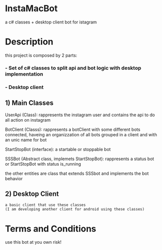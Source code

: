 # InstaMacBot
a c# classes + desktop client bot for istagram
# Description
this project is composed by 2 parts:
### - Set of c# classes to split api and bot logic with desktop implementation
### - Desktop client


## 1) Main Classes

  UserApi (Class): rappresents the instagram user and contains the api to do all action on instagram
  
  BotClient (Classs): rappresents a botClient with some different bots connected, haveing an organizzation of all bots grouped in a client and with an unic name for bot
  
  StartStopBot (interface): a startable or stoppable bot
  
  SSSBot (Abstract class, implemets StartStopBot): rappresents a status bot or StartStopBot with status is_running
  
  the other entities are class that extends SSSbot and implements the bot behavior
  
 ## 2) Desktop Client
    a basic client that use these classes
    (I am developing another client for android using these classes)
    
 # Terms and Conditions
 use this bot at you own risk!
